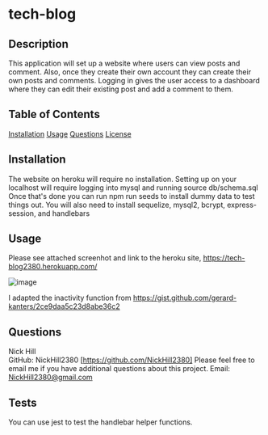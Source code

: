
  
# tech-blog  

                
                
## Description

This application will set up a website where users can view posts and comment. Also, once they create their own account they can create their own posts and comments. Logging in gives the user access to a dashboard where they can edit their existing post and add a comment to them. 
    
## Table of Contents

[Installation](#installation)
[Usage](#usage)
[Questions](#questions)
[License](#license)

## Installation

The website on heroku will require no installation. Setting up on your localhost will require logging into mysql and running source db/schema.sql Once that's done you can run npm run seeds to install dummy data to test things out. You will also need to install  sequelize, mysql2, bcrypt, express-session, and handlebars

## Usage

Please see attached screenhot and link to the heroku site, https://tech-blog2380.herokuapp.com/ 

![image](https://user-images.githubusercontent.com/71850826/107155338-d3ae2f80-6945-11eb-8511-e07c96ef086c.png)

I adapted the inactivity function from https://gist.github.com/gerard-kanters/2ce9daa5c23d8abe36c2

## Questions

Nick Hill  
GitHub: NickHill2380 [https://github.com/NickHill2380]
Please feel free to email me if you have additional questions about this project.
Email: <NickHill2380@gmail.com>

## Tests
You can use jest to test the handlebar helper functions.


